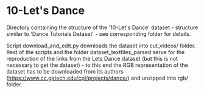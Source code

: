 # 10-Let's Dance

Directory containing the structure of the '10-Let's Dance' dataset - structure similar to 'Dance Tutorials Dataset' - see corresponding folder for details.

Script download_and_edit.py downloads the dataset into cut_videos/ folder. Rest of the scripts and the folder dataset_textfiles_parsed serve for the reproduction of the links from the Lets Dance dataset (but this is not necessary to get the dataset) - to this end the RGB representation of the dataset has to be downloaded from its authors (https://www.cc.gatech.edu/cpl/projects/dance/) and unzipped into rgb/ folder.
